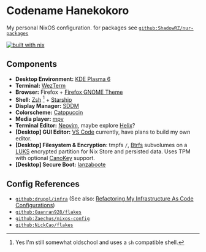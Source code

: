 # Codename Hanekokoro

My personal NixOS configuration. for packages see [`github:ShadowRZ/nur-packages`](https://github.com/ShadowRZ/nur-packages)

[![built with nix](https://builtwithnix.org/badge.svg)](https://builtwithnix.org)

## Components

* **Desktop Environment:** [KDE Plasma 6]
* **Terminal:** [WezTerm]
* **Browser:** Firefox + [Firefox GNOME Theme]
* **Shell:** [Zsh] [^1] + [Starship]
* **Display Manager:** [SDDM]
* **Colorscheme:** [Catppuccin]
* **Media player:** [mpv]
* **Terminal Editor:** [Neovim], maybe explore [Helix]?
* **\[Desktop\] GUI Editor:** [VS Code] currently, have plans to build my own editor.
* **\[Desktop\] Filesystem & Encryption**: tmpfs `/`, [Btrfs] subvolumes on a [LUKS] encrypted partition for Nix Store and persisted data. Uses TPM with optional [CanoKey] support.
* **\[Desktop\] Secure Boot:** [lanzaboote]

[^1]: Yes I'm still somewhat oldschool and uses a `sh` compatible shell.

## Config References

* [`github:drupol/infra`](https://github.com/drupol/infra) (See also: [Refactoring My Infrastructure As Code Configurations](https://not-a-number.io/2025/refactoring-my-infrastructure-as-code-configurations/))
* [`github:Guanran928/flakes`](https://github.com/Guanran928/flakes)
* [`github:Zaechus/nixos-config`](https://github.com/Zaechus/nixos-config)
* [`github:NickCao/flakes`](https://github.com/NickCao/flakes)

<!-- References -->

[KDE Plasma 6]: https://kde.org/plasma-desktop
[WezTerm]: https://wezterm.org
[Zsh]: https://zsh.sourceforge.io
[Starship]: https://starship.rs
[SDDM]: https://wiki.archlinux.org/title/SDDM
[Catppuccin]: https://catppuccin.com
[mpv]: https://mpv.io
[Neovim]: https://neovim.io
[Helix]: https://helix-editor.com
[VS Code]: https://code.visualstudio.com
[Btrfs]: https://btrfs.readthedocs.io
[LUKS]: https://wiki.archlinux.org/title/Dm-crypt/Encrypting_an_entire_system
[lanzaboote]: https://github.com/nix-community/lanzaboote
[CanoKey]: https://canokeys.org
[Firefox GNOME Theme]: https://github.com/rafaelmardojai/firefox-gnome-theme
